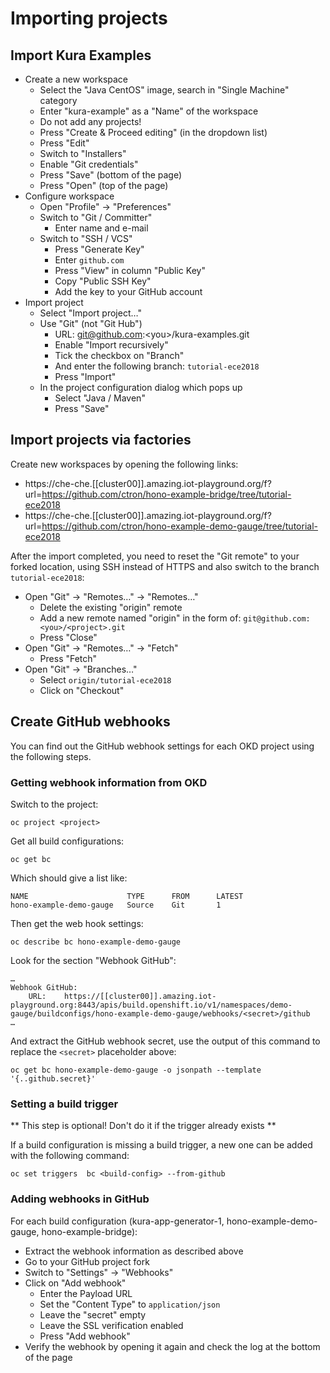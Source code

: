 # Importing projects

## Import Kura Examples

  * Create a new workspace
    * Select the "Java CentOS" image, search in "Single Machine" category
    * Enter "kura-example" as a "Name" of the workspace
    * Do not add any projects!
    * Press "Create & Proceed editing" (in the dropdown list)
    * Press "Edit"
    * Switch to "Installers"
    * Enable "Git credentials"
    * Press "Save" (bottom of the page)
    * Press "Open" (top of the page)
  * Configure workspace
    * Open "Profile" -> "Preferences"
    * Switch to "Git / Committer"
      * Enter name and e-mail
    * Switch to "SSH / VCS"
      * Press "Generate Key"
      * Enter `github.com`
      * Press "View" in column "Public Key"
      * Copy "Public SSH Key"
      * Add the key to your GitHub account
  * Import project
    * Select "Import project…"
    * Use "Git" (not "Git Hub")
      * URL: git@github.com:&lt;you&gt;/kura-examples.git
      * Enable "Import recursively"
      * Tick the checkbox on "Branch"
      * And enter the following branch: `tutorial-ece2018`
      * Press "Import"
    * In the project configuration dialog which pops up
      * Select "Java / Maven"
      * Press "Save"

## Import projects via factories

Create new workspaces by opening the following links:

  * https://che-che.[[cluster00]].amazing.iot-playground.org/f?url=https://github.com/ctron/hono-example-bridge/tree/tutorial-ece2018
  * https://che-che.[[cluster00]].amazing.iot-playground.org/f?url=https://github.com/ctron/hono-example-demo-gauge/tree/tutorial-ece2018

After the import completed, you need to reset the "Git remote" to your forked location, using SSH instead of HTTPS and also switch to the branch `tutorial-ece2018`:

  * Open "Git" -> "Remotes…" -> "Remotes…"
    * Delete the existing "origin" remote
    * Add a new remote named "origin" in the form of: `git@github.com:<you>/<project>.git`
    * Press "Close"
  * Open "Git" -> "Remotes…" -> "Fetch"
    * Press "Fetch"
  * Open "Git" -> "Branches…"
    * Select `origin/tutorial-ece2018`
    * Click on "Checkout"

## Create GitHub webhooks

You can find out the GitHub webhook settings for each OKD project using the following steps.

### Getting webhook information from OKD

Switch to the project:

    oc project <project>

Get all build configurations:

    oc get bc

Which should give a list like:

    NAME                      TYPE      FROM      LATEST
    hono-example-demo-gauge   Source    Git       1

Then get the web hook settings:

    oc describe bc hono-example-demo-gauge

Look for the section "Webhook GitHub":

    …
    Webhook GitHub:
    	URL:	https://[[cluster00]].amazing.iot-playground.org:8443/apis/build.openshift.io/v1/namespaces/demo-gauge/buildconfigs/hono-example-demo-gauge/webhooks/<secret>/github
    …

And extract the GitHub webhook secret, use the output of this command to replace the `<secret>` placeholder above:

    oc get bc hono-example-demo-gauge -o jsonpath --template '{..github.secret}'

### Setting a build trigger

** This step is optional! Don't do it if the trigger already exists **

If a build configuration is missing a build trigger, a new one can be added with the following command:

    oc set triggers  bc <build-config> --from-github

### Adding webhooks in GitHub

For each build configuration (kura-app-generator-1, hono-example-demo-gauge, hono-example-bridge):

  * Extract the webhook information as described above 
  * Go to your GitHub project fork
  * Switch to "Settings" -> "Webhooks"
  * Click on "Add webhook"
    * Enter the Payload URL
    * Set the "Content Type" to `application/json`
    * Leave the "secret" empty
    * Leave the SSL verification enabled
    * Press "Add webhook"
  * Verify the webhook by opening it again and check the log at the bottom of the page
